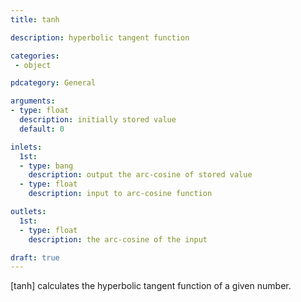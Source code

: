 ```yaml
---
title: tanh

description: hyperbolic tangent function

categories:
 - object

pdcategory: General

arguments:
- type: float
  description: initially stored value
  default: 0

inlets:
  1st:
  - type: bang
    description: output the arc-cosine of stored value
  - type: float
    description: input to arc-cosine function

outlets:
  1st:
  - type: float
    description: the arc-cosine of the input

draft: true
---
```


[tanh] calculates the hyperbolic tangent function of a given number.